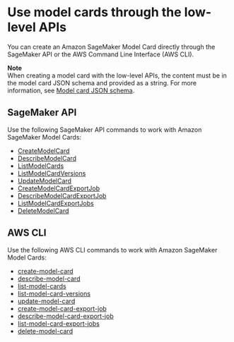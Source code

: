 # Use model cards through the low\-level APIs<a name="model-cards-apis"></a>

You can create an Amazon SageMaker Model Card directly through the SageMaker API or the AWS Command Line Interface \(AWS CLI\)\.

**Note**  
When creating a model card with the low\-level APIs, the content must be in the model card JSON schema and provided as a string\. For more information, see [Model card JSON schema](model-cards.md#model-cards-json-schema)\.

## SageMaker API<a name="model-cards-apis-sagemaker"></a>

Use the following SageMaker API commands to work with Amazon SageMaker Model Cards:
+ [CreateModelCard](https://docs.aws.amazon.com/sagemaker/latest/APIReference/API_CreateModelCard.html)
+ [DescribeModelCard](https://docs.aws.amazon.com/sagemaker/latest/APIReference/API_DescribeModelCard.html)
+ [ListModelCards](https://docs.aws.amazon.com/sagemaker/latest/APIReference/API_ListModelCards.html)
+ [ListModelCardVersions](https://docs.aws.amazon.com/sagemaker/latest/APIReference/API_ListModelCardVersions.html)
+ [UpdateModelCard](https://docs.aws.amazon.com/sagemaker/latest/APIReference/API_UpdateModelCard.html)
+ [CreateModelCardExportJob](https://docs.aws.amazon.com/sagemaker/latest/APIReference/API_CreateModelCardExportJob.html)
+ [DescribeModelCardExportJob](https://docs.aws.amazon.com/sagemaker/latest/APIReference/API_DescribeModelCardExportJob.html)
+ [ListModelCardExportJobs](https://docs.aws.amazon.com/sagemaker/latest/APIReference/API_ListModelCardExportJobs.html)
+ [DeleteModelCard](https://docs.aws.amazon.com/sagemaker/latest/APIReference/API_DeleteModelCard.html)

## AWS CLI<a name="model-cards-apis-cli"></a>

Use the following AWS CLI commands to work with Amazon SageMaker Model Cards:
+ [create\-model\-card](https://docs.aws.amazon.com/cli/latest/reference/sagemaker/create-model-card.html)
+ [describe\-model\-card](https://docs.aws.amazon.com/cli/latest/reference/sagemaker/describe-model-card.html)
+ [list\-model\-cards](https://docs.aws.amazon.com/cli/latest/reference/sagemaker/list-model-cards.html)
+ [list\-model\-card\-versions](https://docs.aws.amazon.com/cli/latest/reference/sagemaker/list-model-card-versions.html)
+ [update\-model\-card](https://docs.aws.amazon.com/cli/latest/reference/sagemaker/update-model-card.html)
+ [create\-model\-card\-export\-job](https://docs.aws.amazon.com/cli/latest/reference/sagemaker/create-model-card-export-job.html)
+ [describe\-model\-card\-export\-job](https://docs.aws.amazon.com/cli/latest/reference/sagemaker/describe-model-card-export-job.html)
+ [list\-model\-card\-export\-jobs](https://docs.aws.amazon.com/cli/latest/reference/sagemaker/list-model-card-export-jobs.html)
+ [delete\-model\-card](https://docs.aws.amazon.com/cli/latest/reference/sagemaker/delete-model-card.html)